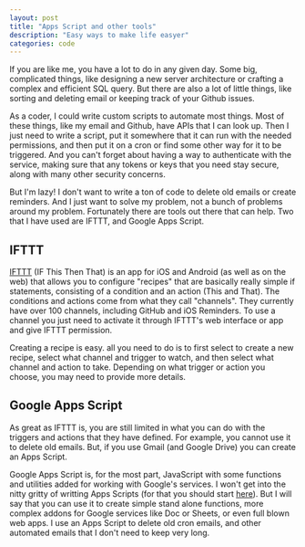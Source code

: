 ```yaml
---
layout: post
title: "Apps Script and other tools"
description: "Easy ways to make life easyer"
categories: code
---
```


If you are like me, you have a lot to do in any given day. Some big, complicated things, like designing a new server architecture or crafting a complex and efficient SQL query. But there are also a lot of little things, like sorting and deleting email or keeping track of your Github issues.

As a coder, I could write custom scripts to automate most things. Most of these things, like my email and Github, have APIs that I can look up. Then I just need to write a script, put it somewhere that it can run with the needed permissions, and then put it on a cron or find some other way for it to be triggered. And you can't forget about having a way to authenticate with the service, making sure that any tokens or keys that you need stay secure, along with many other security concerns.

But I'm lazy! I don't want to write a ton of code to delete old emails or create reminders. And I just want to solve my problem, not a bunch of problems around my problem. Fortunately there are tools out there that can help. Two that I have used are IFTTT, and Google Apps Script.

IFTTT
-----

[IFTTT](https://ifttt.com/) (IF This Then That) is an app for iOS and Android (as well as on the web) that allows you to configure "recipes" that are basically really simple if statements, consisting of a condition and an action (This and That). The conditions and actions come from what they call "channels". They currently have over 100 channels, including GitHub and iOS Reminders. To use a channel you just need to activate it through IFTTT's web interface or app and give IFTTT permission.

Creating a recipe is easy. all you need to do is to first select to create a new recipe, select what channel and trigger to watch, and then select what channel and action to take. Depending on what trigger or action you choose, you may need to provide more details. 

Google Apps Script
------------------

As great as IFTTT is, you are still limited in what you can do with the triggers and actions that they have defined. For example, you cannot use it to delete old emails. But, if you use Gmail (and Google Drive) you can create an Apps Script.

Google Apps Script is, for the most part, JavaScript with some functions and utilities added for working with Google's services. I won't get into the nitty gritty of writting Apps Scripts (for that you should start [here](https://developers.google.com/apps-script/)). But I will say that you can use it to create simple stand alone functions, more complex addons for Google services like Doc or Sheets, or even full blown web apps. I use an Apps Script to delete old cron emails, and other automated emails that I don't need to keep very long.
